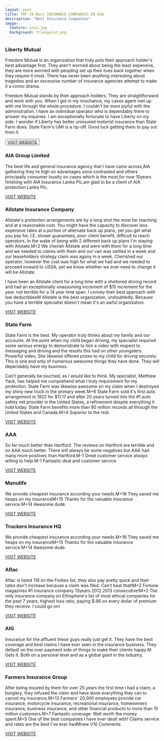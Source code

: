 ```yaml
---
layout: post
title: TOP 10 Best INSURANCE COMPANIES IN USA
description: "Best Insurance Companies"
image:
  feature: insu.jpg
  background: triangular.png
---
```

### Liberty Mutual
Freedom Mutual is an organization that truly puts their approach holder's best advantage first. They aren't worried about being the least expensive, they are more worried with peopling set up their lives back together when they require it most. There has never been anything interesting about tragedies and an excessive number of insurance agencies attempt to make it a comic drama.

Freedom Mutual stands by their approach holders. They are straightforward and work with you. When I got in my mischance, my cases agent met up with me through the whole procedure. I couldn't be more joyful with the administration. I have an individual operator who is dependably there to answer my inquiries. I am exceptionally fortunate to have Liberty on my side. I wonder if Liberty has better uninsured motorist insurance than State Farm does. State Farm's UMI is a rip-off. Good luck getting them to pay out from it.

<button><a href="http://welcome.libertymutual.com/campaigns/search/v2/auto-insurance-multi-general.html?s_tnt=74473:2:0&keyCode=IAFCJA00&pid=10912480-1867557-&src=im-daff-aut-cmj1410104124-10912480-1867557-&cmpgncde=223&cj=true">VISIT WEBSITE</a></button>

### AIA Group Limited
The best life and general insurance agency that I have came across,AIA gathering they're high on advantages once contrasted and others principally consumer loyalty on cases which is the most,for now 10years finishing with AIA Insurance Lanka Plc,am glad to be a client of AIA protection Lanka Plc.

[VISIT WEBSITE](http://www.aia.com/en/index.html)

### Allstate Insurance Company
Allstate's protection arrangements are by a long shot the most far reaching and at a reasonable cost. You might have the capacity to discover less expensive rates at a portion of alternate back up plans, yet you get what you pay for, I.E. slower guarantees, poor client benefit, difficult to reach operators. In the wake of being with 2 different back up plans I'm staying with Allstate.M+2 We cherish Allstate and were with them for a long time and we needed to claims with them and our van was settled in a week and our leaseholders strategy claim was agony in a week. Cherished our operator, however the cost was high for what we had and we needed to proceed onward to USSA, yet we know whether we ever need to change it will be Allstate.

I have been an Allstate client for a long time with a sheltered driving record and had an exceptionally unassuming increment of $15 increment for the year. not terrible for a 14 year time span. I convey their best approach with low deductiblesM Allstate is the best organization, undoubtedly. Because you have a terrible specialist doesn't mean it's an awful organization.

[VISIT WEBSITE](http://allstateonline.com/lp/DR_45_hf_Affiliate_2014?cid=AFF-Rem-AU-031225-150123:Save45&campaign=444490000031225&uniquesessionid=877503575041693076%3AFyhaXBTVBwoQ&publishername=1867557&subaffiliateid=&campaignid=10787663)

### State Farm
State Farm is the best. My operator truly thinks about my family and our accounts. At the point when my child began driving, my specialist required some serious energy to demonstrate to him a video with respect to messaging and driving and the results this had on other youngsters. Powerful video. She likewise offered prizes to my child for driving securely. This is one and only of numerous awesome things they have done. They will dependably have my business.

Can't generally be touched, as I would like to think. My specialist, Matthew Yack, has helped me comprehend what I truly requirement for my protection. State Farm was likewise awesome on my claim when I destroyed my shiny new truck in the primary week.M+6 State Farm sold it's first auto arrangement in 1922 for $11.17 and after 20 years turned into the #1 auto safety net provider in the United States, a refinement despite everything it hold today. State Farm benefits more than 80 million records all through the United States and Canada.M+4 Superior to the rest.

[VISIT WEBSITE](http://www.statefarm.com/)

### AAA
So far much better than Hartford. The reviews on Hartford are terrible and on AAA much better. There will always be some negatives but AAA had many more positives than Hartford.M-1 Great customer service always willing to help.M-1 Fantastic deal and customer service

[VISIT WEBSITE](http://www.aaa.com/PPInternational/International.html?referer=www.aaa.com) 

### Manulife
We provide cheapest insurance according your needs.M+16 They saved me heaps on my insuranceM+15 Thanks for the valuable insurance service.M+14 Awesome dude.

[VISIT WEBSITE](http://www.truckersinsurancehq.com/) 

### Truckers Insurance HQ

We provide cheapest insurance according your needs.M+16 They saved me heaps on my insuranceM+15 Thanks for the valuable insurance service.M+14 Awesome dude.

[VISIT WEBSITE](http://www.truckersinsurancehq.com/) 

### Aflac

Aflac is listed 118 on the Forbes list, they also pay pretty quick and their rates don't increase because a claim was filed. Can't beat that!M+2 Fortune magazines #1 insurance company 13years 2012 2013 consecutive!M+2 The only insurance company on Ethisphere's list of most ethical companies for the past 7 years; highest loss ratio, paying $.66 on every dollar of premium they receive. I could go on!

[VISIT WEBSITE](https://www.aflac.com/) 

### AIG

Insurance for the affluent these guys really just get it. They have the best coverage and best claims I have ever seen in the insurance business. They default on the over payment side of things to make their clients happy.M Gets it. Both on a personal level and as a global giant in the industry.

[VISIT WEBSITE](http://www.aig.com.hk/personal)

### Farmers Insurance Group

After being insured by them for over 25 years the first time I had a claim, a burglary, they refused the claim and have done everything they can to cancel my insurance.M+13 Farmers' 20,000 employees provide car insurance, motorcycle insurance, recreational insurance, homeowners insurance, business insurance, and other financial products to more than 15 million customers.M+7 Fantastic coverage. Well worth the money spent.M+5 One of the best companies I have ever dealt with! Claims service and rates are the best I've ever hadMnew V10 Comments

[VISIT WEBSITE](https://www.farmers.com/)
